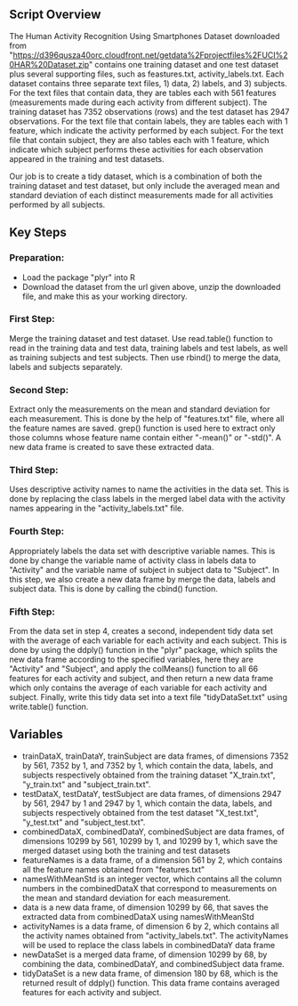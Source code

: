 ## Script Overview

The Human Activity Recognition Using Smartphones Dataset downloaded from "https://d396qusza40orc.cloudfront.net/getdata%2Fprojectfiles%2FUCI%20HAR%20Dataset.zip" contains one training dataset and one test dataset plus several supporting files, such as feastures.txt, activity_labels.txt. Each dataset contains three separate text files, 1) data, 2) labels, and 3) subjects. For the text files that contain data, they are tables each with 561 features (measurements made during each activity from different subject). The training dataset has 7352 observations (rows) and the test dataset has 2947 observations. For the text file that contain labels, they are tables each with 1 feature, which indicate the activity performed by each subject. For the text file that contain subject, they are also tables each with 1 feature, which indicate which subject performs these activities for each observation appeared in the training and test datasets.

Our job is to create a tidy dataset, which is a combination of both the training dataset and test dataset, but only include the averaged mean and standard deviation of each distinct measurements made for all activities performed by all subjects. 

## Key Steps

### Preparation:
* Load the package "plyr" into R
* Download the dataset from the url given above, unzip the downloaded file, and make this as your working directory.

### First Step:
Merge the training dataset and test dataset. Use read.table() function to read in the training data and test data, training labels and test labels, as well as training subjects and test subjects. Then use rbind() to merge the data, labels and subjects separately.

### Second Step:
Extract only the measurements on the mean and standard deviation for each measurement. This is done by the help of "features.txt" file, where all the feature names are saved. grep() function is used here to extract only those columns whose feature name contain either "-mean()" or "-std()". A new data frame is created to save these extracted data.  

### Third Step:
Uses descriptive activity names to name the activities in the data set. This is done by replacing the class labels in the merged label data with the activity names appearing in the "activity_labels.txt" file. 

### Fourth Step:
Appropriately labels the data set with descriptive variable names. This is done by change the variable name of activity class in labels data to "Activity" and the variable name of subject in subject data to "Subject". In this step, we also create a new data frame by merge the data, labels and subject data. This is done by calling the cbind() function. 

### Fifth Step:
From the data set in step 4, creates a second, independent tidy data set with the average of each variable for each activity and each subject. This is done by using the ddply() function in the "plyr" package, which splits the new data frame according to the specified variables, here they are "Activity" and "Subject", and apply the colMeans() function to all 66 features for each activity and subject, and then return a new data frame which only contains the average of each variable for each activity and subject. Finally, write this tidy data set into a text file "tidyDataSet.txt" using write.table() function. 

## Variables

* trainDataX, trainDataY, trainSubject are data frames, of dimensions 7352 by 561, 7352 by 1, and 7352 by 1, which contain the data, labels, and subjects respectively obtained from the training dataset "X_train.txt", "y_train.txt" and "subject_train.txt". 
* testDataX, testDataY, testSubject are data frames, of dimensions 2947 by 561, 2947 by 1 and 2947 by 1, which contain the data, labels, and subjects respectively obtained from the test dataset "X_test.txt", "y_test.txt" and "subject_test.txt".
* combinedDataX, combinedDataY, combinedSubject are data frames, of dimensions 10299 by 561, 10299 by 1, and 10299 by 1, which save the merged dataset using both the training and test datasets
* featureNames is a data frame, of a dimension 561 by 2, which contains all the feature names obtained from "features.txt"
* namesWithMeanStd is an integer vector, which contains all the column numbers in the combinedDataX that correspond to measurements on the mean and standard deviation for each measurement.
* data is a new data frame, of dimension 10299 by 66, that saves the extracted data from combinedDataX using namesWithMeanStd
* activityNames is a data frame, of dimension 6 by 2, which contains all the activity names obtained from "activity_labels.txt". The activityNames will be used to replace the class labels in combinedDataY data frame
* newDataSet is a merged data frame, of dimension 10299 by 68, by combining the data, combinedDataY, and combinedSubject data frame.
* tidyDataSet is a new data frame, of dimension 180 by 68, which is the returned result of ddply() function. This data frame contains averaged features for each activity and subject. 
 